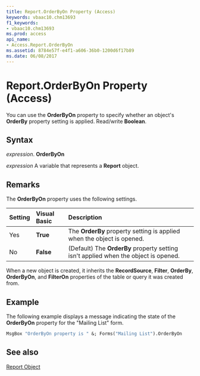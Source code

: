 ```yaml
---
title: Report.OrderByOn Property (Access)
keywords: vbaac10.chm13693
f1_keywords:
- vbaac10.chm13693
ms.prod: access
api_name:
- Access.Report.OrderByOn
ms.assetid: 8784e57f-e4f1-a606-36b0-1200d6f17b89
ms.date: 06/08/2017
---
```



# Report.OrderByOn Property (Access)

You can use the  **OrderByOn** property to specify whether an object's **OrderBy** property setting is applied. Read/write **Boolean**.


## Syntax

 _expression_. **OrderByOn**

 _expression_ A variable that represents a **Report** object.


## Remarks

The  **OrderByOn** property uses the following settings.



|**Setting**|**Visual Basic**|**Description**|
|:-----|:-----|:-----|
|Yes|**True**|The  **OrderBy** property setting is applied when the object is opened.|
|No|**False**|(Default) The  **OrderBy** property setting isn't applied when the object is opened.|
When a new object is created, it inherits the  **RecordSource**, **Filter**, **OrderBy**, **OrderByOn**, and **FilterOn** properties of the table or query it was created from.


## Example

The following example displays a message indicating the state of the  **OrderByOn** property for the "Mailing List" form.


```vb
MsgBox "OrderByOn property is " &; Forms("Mailing List").OrderByOn
```


## See also


[Report Object](Access.Report.md)

